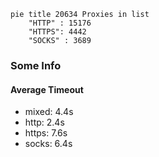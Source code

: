 
```mermaid
pie title 20634 Proxies in list
    "HTTP" : 15176
    "HTTPS": 4442
    "SOCKS" : 3689
```

### Some Info
#### Average Timeout

- mixed: 4.4s
- http: 2.4s
- https: 7.6s
- socks: 6.4s